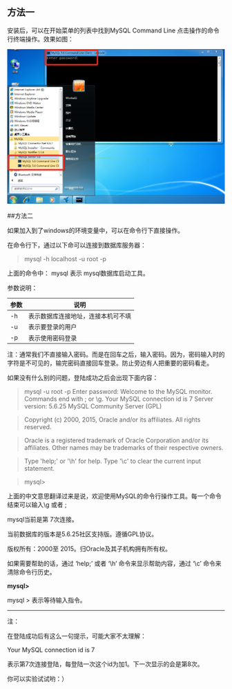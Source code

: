 ## 方法一

安装后，可以在开始菜单的列表中找到MySQL Command Line 点击操作的命令行终端操作。效果如图：

![image](image/5618c7a8b7c3f.png)


##方法二

如果加入到了windows的环境变量中，可以在命令行下直接操作。

在命令行下，通过以下命可以连接到数据库服务器：

> mysql -h localhost -u root -p

上面的命令中： mysql 表示 mysql数据库启动工具。


参数说明：


|  参数  | 说明   |
| -- | -- |
|  -h  |  表示数据库连接地址，连接本机可不填  |
|  -u  |  表示要登录的用户  |
|  -p   | 表示使用密码登录   |

注：通常我们不直接输入密码。而是在回车之后，输入密码。因为，密码输入时的字符是不可见的，输完密码直接回车登录。防止旁边有人把重要的密码看走。



如果没有什么别的问题，登陆成功之后会出现下面内容：

> mysql -u root -p
Enter password: 
Welcome to the MySQL monitor.  Commands end with ; or \g.
Your MySQL connection id is 7
Server version: 5.6.25 MySQL Community Server (GPL)

> Copyright (c) 2000, 2015, Oracle and/or its affiliates. All rights reserved.

> Oracle is a registered trademark of Oracle Corporation and/or its
affiliates. Other names may be trademarks of their respective
owners.

> Type 'help;' or '\h' for help. Type '\c' to clear the current input statement.

> mysql> 

上面的中文意思翻译过来是说，欢迎使用MySQL的命令行操作工具。每一个命令结束可以输入\g 或者 ;

mysql当前是第 7次连接。

当前数据库的版本是5.6.25社区支持版。遵循GPL协议。

版权所有：2000至 2015。归Oracle及其子机构拥有所有权。

如果需要帮助的话，通过 ‘help;’ 或者 ‘\h’ 命令来显示帮助内容，通过 ‘\c’ 命令来清除命令行历史。


**mysql>**

mysql > 表示等待输入指令。


***
注：

在登陆成功后有这么一句提示，可能大家不太理解：


Your MySQL connection id is 7

表示第7次连接登陆，每登陆一次这个id为加1。下一次显示的会是第8次。

你可以实验试试哟：）

